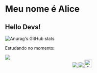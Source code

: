 # Meu nome é Alice
## Hello Devs!

![Anurag's GitHub stats](https://github-readme-stats.vercel.app/api?username=alicefrogeri&show_icons=true&theme=radical)

Estudando no momento:
<div align="left"> 
  <a target="_blank" href="https://www.java.com" > <img src="https://img.icons8.com/color/48/000000/java-coffee-cup-logo.png" /> </a>
</div>

<div align="center"> 
<a href="https://www.instagram.com/licefrogeri/" target="_blank"><img src="https://img.shields.io/badge/-Instagram-%23E4405F?style=for-the-badge&logo=instagram&logoColor=white" target="_blank">
  </a>
<a href="https://www.linkedin.com/in/alice-frogeri/" target="_blank"><img src="https://img.shields.io/badge/-LinkedIn-%230077B5?style=for-the-badge&logo=linkedin&logoColor=white" target="_blank">
  </a> 
<a href="https://discord.com/channels/@tec_mikoto" target="_blank">
<img src="https://img.shields.io/static/v1?message=Discord&logo=discord&label=&color=7289DA&logoColor=white&labelColor=&style=for-the-badge" height="25" alt="discord logo"  />
  </a>
</div>
